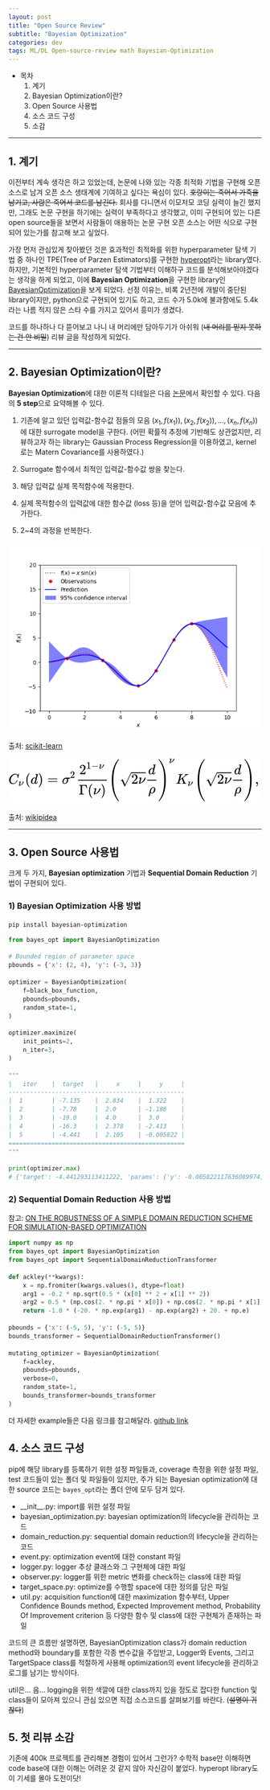 ```yaml
---
layout: post
title: "Open Source Review"
subtitle: "Bayesian Optimization"
categories: dev
tags: ML/DL Open-source-review math Bayesian-Optimization
---
```


- 목차
  1. 계기
  2. Bayesian Optimization이란?
  3. Open Source 사용법
  4. 소스 코드 구성
  5. 소감

---

## 1. 계기

이전부터 계속 생각은 하고 있었는데, 논문에 나와 있는 각종 최적화 기법을 구현해 오픈 소스로 남겨 오픈 소스 생태계에 기여하고 싶다는 욕심이 있다. ~~호랑이는 죽어서 가죽을 남기고, 사람은 죽어서 코드를 남긴다.~~ 회사를 다니면서 이모저모 코딩 실력이 늘긴 했지만, 그래도 논문 구현을 하기에는 실력이 부족하다고 생각했고, 이미 구현되어 있는 다른 open source들을 보면서 사람들이 애용하는 논문 구현 오픈 소스는 어떤 식으로 구현되어 있는가를 참고해 보고 싶었다.

가장 먼저 관심있게 찾아봤던 것은 효과적인 최적화를 위한 hyperparameter 탐색 기법 중 하나인 TPE(Tree of Parzen Estimators)를 구현한 [hyperopt](https://github.com/hyperopt/hyperopt)라는 library였다. 하지만, 기본적인 hyperparameter 탐색 기법부터 이해하구 코드를 분석해보아야겠다는 생각을 하게 되었고, 이에 **Bayesian Optimization**을 구현한 library인 [BayesianOptimization](https://github.com/hyperopt/hyperopt)을 보게 되었다. 선정 이유는, 비록 2년전에 개발이 중단된 library이지만, python으로 구현되어 있기도 하고, 코드 수가 5.0k에 불과함에도 5.4k라는 나름 적지 않은 스타 수를 가지고 있어서 흥미가 생겼다.

코드를 하나하나 다 뜯어보고 나니 내 머리에만 담아두기가 아쉬워 (~~내 머리를 믿지 못하는 건 안 비밀~~) 리뷰 글을 작성하게 되었다.

---

## 2. Bayesian Optimization이란?

**Bayesian Optimization**에 대한 이론적 디테일은 다음 [논문](https://arxiv.org/pdf/1012.2599.pdf)에서 확인할 수 있다. 다음의 **5 step**으로 요약해볼 수 있다.

1. 기존에 알고 있던 입력값-함수값 점들의 모음 ${(x_1, f(x_1)),(x_2, f(x_2)),...,(x_n, f(x_n))}$에 대한 surrogate model을 구한다. (어떤 확률적 추정에 기반해도 상관없지만, 리뷰하고자 하는 library는 Gaussian Process Regression을 이용하였고, kernel로는 Matern Covariance를 사용하였다.)

2. Surrogate 함수에서 최적인 입력값-함수값 쌍을 찾는다.
3. 해당 입력값 실제 목적함수에 적용한다.
4. 실제 목적함수의 입력값에 대한 함수값 (loss 등)을 얻어 입력값-함수값 모음에 추가한다.
5. 2~4의 과정을 반복한다.

![Gaussian Process Regression](https://raw.githubusercontent.com/Cho-Geonwoo/Cho-Geonwoo.github.io/master/assets/img/contents/GPR.png)

출처: [scikit-learn](https://scikit-learn.org/stable/auto_examples/gaussian_process/plot_gpr_noisy_targets.html)

![Matern Covariance](https://raw.githubusercontent.com/Cho-Geonwoo/Cho-Geonwoo.github.io/master/assets/img/contents/Matern.svg)

출처: [wikipidea](https://en.wikipedia.org/wiki/Mat%C3%A9rn_covariance_function)

---

## 3. Open Source 사용법

크게 두 가지, **Bayesian optimization** 기법과 **Sequential Domain Reduction** 기법이 구현되어 있다.

### 1) Bayesian Optimization 사용 방법

`pip install bayesian-optimization`

```python
from bayes_opt import BayesianOptimization

# Bounded region of parameter space
pbounds = {'x': (2, 4), 'y': (-3, 3)}

optimizer = BayesianOptimization(
    f=black_box_function,
    pbounds=pbounds,
    random_state=1,
)

optimizer.maximize(
    init_points=2,
    n_iter=3,
)

"""
|   iter    |  target   |     x     |     y     |
-------------------------------------------------
|  1        | -7.135    |  2.834    |  1.322    |
|  2        | -7.78     |  2.0      | -1.186    |
|  3        | -19.0     |  4.0      |  3.0      |
|  4        | -16.3     |  2.378    | -2.413    |
|  5        | -4.441    |  2.105    | -0.005822 |
=================================================
"""

print(optimizer.max)
# {'target': -4.441293113411222, 'params': {'y': -0.005822117636089974, 'x': 2.104665051994087}}
```

### 2) Sequential Domain Reduction 사용 방법

참고: [ON THE ROBUSTNESS OF A SIMPLE DOMAIN REDUCTION
SCHEME FOR SIMULATION-BASED OPTIMIZATION](http://www.truegrid.com/srsm_revised.pdf)

```python
import numpy as np
from bayes_opt import BayesianOptimization
from bayes_opt import SequentialDomainReductionTransformer

def ackley(**kwargs):
    x = np.fromiter(kwargs.values(), dtype=float)
    arg1 = -0.2 * np.sqrt(0.5 * (x[0] ** 2 + x[1] ** 2))
    arg2 = 0.5 * (np.cos(2. * np.pi * x[0]) + np.cos(2. * np.pi * x[1]))
    return -1.0 * (-20. * np.exp(arg1) - np.exp(arg2) + 20. + np.e)

pbounds = {'x': (-5, 5), 'y': (-5, 5)}
bounds_transformer = SequentialDomainReductionTransformer()

mutating_optimizer = BayesianOptimization(
    f=ackley,
    pbounds=pbounds,
    verbose=0,
    random_state=1,
    bounds_transformer=bounds_transformer
)
```

더 자세한 example들은 다음 링크를 참고해달라. [github link](https://github.com/fmfn/BayesianOptimization/tree/master/examples)

## 4. 소스 코드 구성

pip에 해당 library를 등록하기 위한 설정 파일들과, coverage 측정을 위한 설정 파일, test 코드들이 있는 폴더 및 파일들이 있지만, 주가 되는 Bayesian optimization에 대한 source 코드는 `bayes_opt`라는 폴더 안에 모두 담겨 있다.

- \_\_init\_\_.py: import를 위한 설정 파일
- bayesian_optimization.py: bayesian optimization의 lifecycle을 관리하는 코드
- domain_reduction.py: sequential domain reduction의 lifecycle을 관리하는 코드
- event.py: optimization event에 대한 constant 파일
- logger.py: logger 추상 클래스와 그 구현체에 대한 파일
- observer.py: logger를 위한 metric 변화를 check하는 class에 대한 파일
- target_space.py: optimize를 수행할 space에 대한 정의를 담은 파일
- util.py: acquisition function에 대한 maximization 함수부터, Upper Confidence Bounds method, Expected Improvement method, Probability Of Improvement criterion 등 다양한 함수 및 class에 대한 구현체가 존재하는 파일

코드의 큰 흐름만 설명하면, BayesianOptimization class가 domain reduction method와 boundary를 포함한 각종 변수값을 주입받고, Logger와 Events, 그리고 TargetSpace class를 적절하게 사용해 optimization의 event lifecycle을 관리하고 로그를 남기는 방식이다.

util은... 음... logging을 위한 색깔에 대한 class까지 있을 정도로 잡다한 function 및 class들이 모아져 있으니 관심 있으면 직접 소스코드를 살펴보기를 바란다. (~~설명이 귀찮다~~)

## 5. 첫 리뷰 소감

기존에 400k 프로젝트를 관리해본 경험이 있어서 그런가? 수학적 base만 이해하면 code base에 대한 이해는 어려운 것 같지 않아 자신감이 붙었다. hyperopt library도 이 기세를 몰아 도전이닷!

